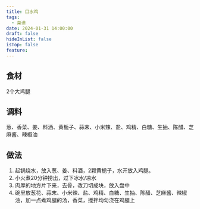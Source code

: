 ```yaml
---
title: 口水鸡
tags:
  - 菜谱
date: 2024-01-31 14:00:00
draft: false
hideInList: false
isTop: false
feature:
---
```


## 食材
2个大鸡腿


## 调料
葱、香菜、姜、料酒、黄栀子、蒜末、小米辣、盐、鸡精、白糖、生抽、陈醋、芝麻酱、辣椒油

## 做法
1. 起锅烧水，放入葱、姜、料酒，2颗黄栀子，水开放入鸡腿。
2. 小火煮20分钟捞出，过下冰水/凉水
3. 肉厚的地方片下来，去骨，改刀切成块，放入盘中
4. 碗里放葱花、蒜末、小米辣、盐、鸡精、白糖、生抽、陈醋、芝麻酱、辣椒油，加一点煮鸡腿的汤，香菜，搅拌均匀浇在鸡腿上
